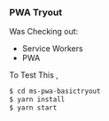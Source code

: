 ### PWA Tryout 

Was Checking out:
 - Service Workers
 - PWA
 

To Test This , 
```sh
$ cd ms-pwa-basictryout
$ yarn install
$ yarn start
```

